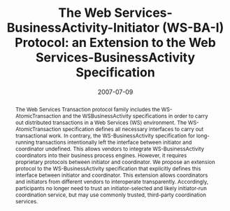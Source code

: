 ---
abstract: The Web Services Transaction protocol family includes the WS-AtomicTransaction
  and the WSBusinessActivity specifications in order to carry out distributed transactions
  in a Web Services (WS) environment. The WS-AtomicTransaction specification defines
  all necessary interfaces to carry out transactional work. In contrary, the WS-BusinessActivity
  specification for long-running transactions intentionally left the interface between
  initiator and coordinator undefined. This allows vendors to integrate WS-BusinessActivity
  coordinators into their business process engines. However, it requires proprietary
  protocols between initiator and coordinator. We propose an extension protocol to
  the WS-BusinessActivity specification that explicitly defines this interface between
  initiator and coordinator. This extension allows coordinators and initiators from
  different vendors to interoperate transparently. Accordingly, participants no longer
  need to trust an initiator-selected and likely initiator-run coordination service,
  but may use commonly trusted, third-party coordination services.
authors:
- Hannes Erven
- Georg Hicker
- Christian Huemer
- Marco Zapletal
date: '2007-07-09'
featured: false
links:
- name: Publik
  url: https://publik.tuwien.ac.at/showentry.php?ID=141391&lang=2
publication_types:
- '1'
publishDate: '2007-07-09'
title: 'The Web Services-BusinessActivity-Initiator (WS-BA-I) Protocol: an Extension
  to the Web Services-BusinessActivity Specification'
url_pdf: http://publik.tuwien.ac.at/files/pub-inf_5006.pdf
---